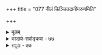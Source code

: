+++
title = "077 नीलं किञ्चित्तदानीमरुणमिति"

+++
<details><summary>मूलम्</summary>

नीलं किंचित्तदानीमरुणमिति न खल्विन्द्रजालादृतेऽद्धा नो चेदेवं विरोधः क्वचिदपि न भवेत् कश्च जैनेऽपराधः ।  
तस्मादीशो विरुद्धद्वितयमघटयन् सर्वशक्तिः कथं स्यान्मैवं व्याघातशून्येष्वनितरसुशकेष्वस्य तादृक्त्वसिद्धेः ॥ ७७ ॥
</details>

<details><summary>वरदार्य-सर्वाङ्कषा - ७७</summary>

परमात्मनः सर्वशक्तत्वमाशंक्य परिहरति - नीलमित्यादि । किञ्चित् **नीलं** = यत्किञ्चिद्वस्तु नीलं यदा वर्तते, **तदानीम्** = तदैव **अरुणमिति** = रक्तरूपं भवतीति चेत्, तत् इन्द्रजालात् **ऋते** = इन्द्रजालविद्यामन्तरा न **अद्धा** =न वास्तवं भवेत्। ऐन्द्रजालिका एव हि विद्यमानमविद्यमानं कुर्वन्ति, अविद्यमानमपि विद्यमानं प्रदर्शयन्ति, तद्वदेव जगदेव स्यात् । भगवांस्तु नैन्द्रजालिकः । अतस्तथा न कुर्यादेव । तथा च स कथं सर्वशक्तः? सत्यं तदेव । भगवान् किल महानैन्द्रजालिकः, मायायाः प्रभुः । मानवा अपि तथा कुर्युश्चेत्, अघटितघटनापटीयसः परमात्मनः कियदेतदिति चेत्, तत्राह - नो **चेत्** = अतः इन्द्रजालमन्तरापि तथा भवेच्चेत्, विरोधः परस्परं क्वचिदपि वस्तुनि न भवेत् । अस्त्वविरोधः, का हानिरिति चेत्, तर्हि — **जैने** = सर्वं सर्वात्मकमिति वादिनि जैने **कश्च** = को वा अपराधः ? अतस्स एवाङ्गीक्रियताम्, न खण्ड्यताम् । परं तु **खण्डनात्–तस्मात्** =अनेकान्तवादाभावात् **विरुद्धद्वितयम्** = परस्परविरुद्धं द्वयम् **अघटयन्** = अकुर्वन् **सर्वशक्तिः** = बहुव्रीहिः, सर्वशक्तियुक्तः कथं स्यात् ? तथोक्तिः कुत्रचित् अस्मदपेक्षयाधिकशक्तियुक्तत्वात् स्यात् । सन्ति मानवेष्वपि विचित्रशक्तियुक्ताः केचन भीमादिवत् । को विशेष ईस्वर इति पूर्वपक्षः ॥ 

। 

निराकरोति – मैवमिति । तत्र हेतु : – **व्याघातशून्येषु** = परस्परविरोधरहितेषु विषयेषु **अनितरसुशकेषु** = इतरैः मानवैस्सर्वथा कर्तुमशक्येषु विषयेषु **अस्य** = भगवतः **तादृक्त्वसिद्धेः** = तादृशविचित्रशक्तिमत्त्वस्य **सिद्धेः** = निश्चयात् सर्वशक्तो भगवानित्युच्यत इति । तथा च अघटितघटनाशक्तिर्नाम, देवादिभिरपि घटयितु- 

509 



223. 

[अवाप्तसमस्तकामत्वस्वरूपम् ] 

संगृह्य ज्ञानशक्ती कतिचन निखिलस्रष्टुरिच्छां तु नैच्छन् 

तस्यां द्वेषः क एषामनुमितिशरणानीकनासीरभाजाम् । श्रुत्या तद्बोधयत्नावभिदधति यदि क्षम्यतामेवमिच्छा 

निवार्द्धं त्वाप्तकामप्रभृतिवचनमप्यान्यपर्योपरुद्धम् ॥78॥ 

मशक्यं घटयतीत्यभिप्रायेणैव । नो चेत्, भगवान् सर्वज्ञश्चेत्, शशशृङ्गं जानाति, न वा? यदि जानाति, तर्हि भ्रान्तस्स्यात् । यदि न जानाति, असर्वज्ञः स्यादित्याक्षेपे, विद्यमानं सर्वं जानातीत्येव वक्तव्यम् । तद्वदेवात्रापि सर्वशक्त इत्यपि ज्ञेयम् ॥ 



अयमाशयः – आनन्दमीमांसायां मनुष्यगन्धर्वादारभ्य प्रजापतिपर्यन्तानामानन्दं परिचयार्थं शतगुणितोत्तरक्रमेणाभिधाय, तदुपरि ब्रह्मण आनन्दमुक्त्वा 'यतो वाचो निवर्तन्ते । आप्राप्य मनसा सह ' (तै.आ.8) इति ब्रह्मानन्दस्यापरिच्छिन्नतां श्रुतिराह । इदं भगवतो ज्ञानादीनामपि समानम् ॥ 

स्वध्वंसनेऽपि शक्तिः स्यात् ? न स्याद्वा परमात्मनः ? पक्षद्वयेऽपि दोषो हि स्पष्टः किं क्रियतां वद । पराकाष्ठऽविवेकस्य स्यादीदृशविचारणा । स्यादनर्थो महान् नूनं बुद्धिनाशश्च निश्चितः ॥ एवमादिविचारैर्हि प्रणष्टा हन्त ! हैतुकाः । मा गच्छ तेषां मार्गे त्वं यद्यात्महितमिच्छसि ॥ स्वसृज्यविषये शक्तिः संपूर्णा तस्य वर्तते । तावन्मात्रमलं नो हि, मर्यादा तावदेव नः ॥ अहंकारः कियानेषां स्वस्वरूपमजानताम् । हन्तैते मान्ति ते शक्तिं क्षमस्वैतान् दयानिधे ! ॥ ७७ ॥
</details>


<details><summary>ಕನ್ನಡ - ७७</summary>

परमात्मन सर्वशक्तिय विचारदल्लि आनुपपत्तियन्नु परिहरिसुत्तारॆ- तदानीं नीलं किञ्चित् इन्द्र जालात् ऋते अरुणमिति न खलु अद्दा - नीलियादुदन्नु आवागले कॆम्पागि माडलु ईश्वरनु सम र्थनॆ, अथवा असमर्थनॆ? इन्द्रजालविल्लदॆ कप्पु वास्तववागि कॆम्पागलु ऎन्दू साध्यविल्ल. नो चेत् एवं क्वचिदपि विरोधः न भवेत् 

श्लोक 78] 

तस्मादीशो 

नायकसर 

257 

विरुद्धद्वितयमघटियन् सर्वशक्तिः कथं स्यात् 

मैवं व्याघातशून्यष्ट नितरसुश कष्टस्य ता।सिद्धः ॥ 

[परमात्मनिगॆ ज्ञानदन्तॆ इच्छॆयू उण्टु 

-223- 

सङ्ग्रह्य ज्ञानय कचन निखिलस्पष्टुरिच्चां तु नैच्छन् 

2 

तस्यां द्वेषः क एषामनुमितिशरणानीकनासीरभाजां । 

हागॆ साध्यवादरॆ, हीगॆये जगत्तिनल्लि ईश्वरनु यावुदन्नु यावुदागि बेकादरू माडुवुदरिन्द विरोधवॆम्बुदे अळिदु होगुत्तदॆ. हीगा दरॆ, जैने कश्च अपराधः - जगत्तिनल्लि यावुदक्कू 

परस्पर विरोध इल्ल ऎन्दु हेळुव जैनरु मात्र एनु तप्पु माडिदरु! 

तस्मात् ईशः विरुद्धद्वयं अघटियन् कथं सर्वशक्तिति स्यात् आदकारण, कप्पन्नु कॆम्पु माडलु ईश्वरनिगू साध्यविल्लवॆन्दे ऒप्पबेकाद्दरिन्द, परमात्मनु सर्वशक्तनॆन्दु हेळलु हेगॆ साध्य ? 

हीगॆन्दरॆ, व्याघातशून्यषु अनितरसुशकेषु अस्य ता सिद्ध, मैनं परस्पर विरोधविल्लद कडॆयल्ले, उळिद यारिगू असाध्यवाद्दन्नु ईश्वरनु माडबल्लनॆम्बुदे, सर्वशक्तनॆम्बुदक्कॆ अर्थवाद्द रिन्द आ आक्षेप सरियल्ल. 

शङ्क-परमात्मनु सर्वशक्तनादरॆ, 'मॊलक्कू कॊम्बन्नु हुट्टिसलि'; ऎन्दू हुट्टिसदॆ इरुवुदरिन्द, आ शक्ति अवनिगॆ इल्लवॆन्दे हेळबेकु. आद कारण अवनन्नु 'सर्वशक्तनु' ऎन्दु हेगॆ हेळुत्तीरि? 

समाधान – सर्वशक्तनादमात्रक्कॆ, परमात्मनु हुच्चनल्ल. तन्न बायल्लि मण्णन्नु हाकिकॊळ्ळुव शक्ति मनुष्यनिगॆ इदॆयॆ, इल्लवॆ? इद्दरॆ, हाकिकॊळ्ळलि! हाकिकॊळ्ळदे इरुवुदरिन्द, अवनिगॆ आ शक्ति इल्लवॆन्दु ऒब्बनु केळिदरॆ इदु हुच्चन प्रश्नॆये हॊरतु, बुद्दिवन्तन प्रश्नॆयल्ल ऎन्दे उत्तर हेळबेकु. शक्ति इद्दमात्रक्कॆ एनन्नु बेकादरू माड बेकॆन्दु अर्थवल्ल. व्यवस्थित स्वभावदवनाद परमात्मनु कप्पन्नु कॆम्पु 

माडदे इरुवुदु भूषणवे हॊरतु दूषणवल्ल ॥ ७७ ।
</details>

